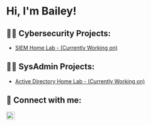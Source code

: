 <h1>Hi, I'm Bailey!</h1>

<h2>👨‍💻 Cybersecurity Projects:</h2>

- [SIEM Home Lab - (Currently Working on)](https://github.com/baileytoy)

<h2>👨‍💻 SysAdmin Projects:</h2>

- [Active Directory Home Lab - (Currently Working on)](https://github.com/baileytoy)

<!--
<h2>📺 Popular YouTube Videos</h2>

- [Active Directory Home Lab](https://www.youtube.com/)
-->

<h2> 🤳 Connect with me:</h2>

<!--
[<img align="left" alt="JoshMadakor | YouTube" width="22px" src="https://cdn.jsdelivr.net/npm/simple-icons@v3/icons/youtube.svg" />][youtube]
[<img align="left" alt="JoshMadakor | Twitter" width="22px" src="https://cdn.jsdelivr.net/npm/simple-icons@v3/icons/twitter.svg" />][twitter]
-->
[<img align="left" alt="BaileyToy | LinkedIn" width="22px" src="https://cdn.jsdelivr.net/npm/simple-icons@v3/icons/linkedin.svg" />][linkedin]
<!--
[<img align="left" alt="JoshMadakor | Instagram" width="22px" src="https://cdn.jsdelivr.net/npm/simple-icons@v3/icons/instagram.svg" />][instagram]
-->

[twitter]: https://twitter.com/
[youtube]: https://www.youtube.com/
[instagram]: https://www.instagram.com/
[linkedin]: https://www.linkedin.com/in/baileytoy

<!--
**baileyToy/baileytoy** is a ✨ _special_ ✨ repository because its `README.md` (this file) appears on your GitHub profile.

Here are some ideas to get you started:

- 🔭 I’m currently working on ...
- 🌱 I’m currently learning ...
- 👯 I’m looking to collaborate on ...
- 🤔 I’m looking for help with ...
- 💬 Ask me about ...
- 📫 How to reach me: ...
- 😄 Pronouns: ...
- ⚡ Fun fact: ...
-->
